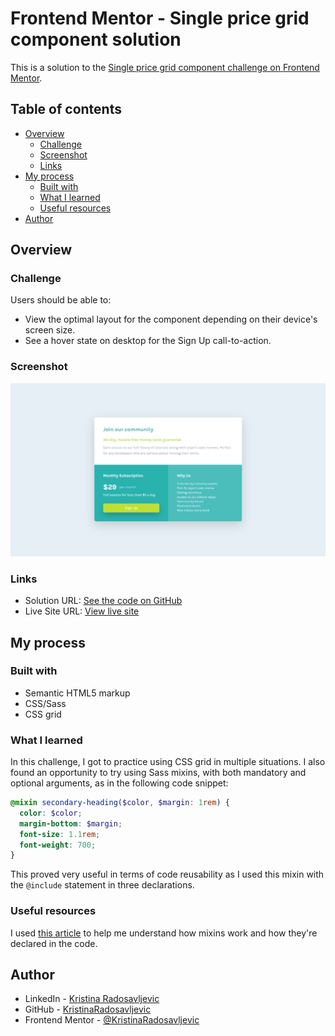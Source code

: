 # Frontend Mentor - Single price grid component solution

This is a solution to the [Single price grid component challenge on Frontend Mentor](https://www.frontendmentor.io/challenges/single-price-grid-component-5ce41129d0ff452fec5abbbc).

## Table of contents

- [Overview](#overview)
  - [Challenge](#challenge)
  - [Screenshot](#screenshot)
  - [Links](#links)
- [My process](#my-process)
  - [Built with](#built-with)
  - [What I learned](#what-i-learned)
  - [Useful resources](#useful-resources)
- [Author](#author)

## Overview

### Challenge

Users should be able to:

- View the optimal layout for the component depending on their device's screen size.
- See a hover state on desktop for the Sign Up call-to-action.

### Screenshot

![Screenshot of the solution](./images/screenshot.png)

### Links

- Solution URL: [See the code on GitHub](https://github.com/KristinaRadosavljevic/single-price-grid-component)
- Live Site URL: [View live site](https://single-price-grid-component-weld-mu.vercel.app/)

## My process

### Built with

- Semantic HTML5 markup
- CSS/Sass
- CSS grid

### What I learned

In this challenge, I got to practice using CSS grid in multiple situations. I also found an opportunity to try using Sass mixins, with both mandatory and optional arguments, as in the following code snippet:

```scss
@mixin secondary-heading($color, $margin: 1rem) {
  color: $color;
  margin-bottom: $margin;
  font-size: 1.1rem;
  font-weight: 700;
}
```

This proved very useful in terms of code reusability as I used this mixin with the `@include` statement in three declarations.

### Useful resources

I used [this article](https://sass-lang.com/documentation/at-rules/mixin) to help me understand how mixins work and how they're declared in the code.

## Author

- LinkedIn - [Kristina Radosavljevic](https://www.linkedin.com/in/radosavljevic-kristina/)
- GitHub - [KristinaRadosavljevic](https://github.com/KristinaRadosavljevic)
- Frontend Mentor - [@KristinaRadosavljevic](https://www.frontendmentor.io/profile/KristinaRadosavljevic)
